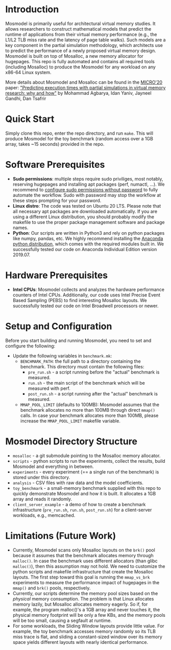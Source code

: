 # Introduction
Mosmodel is primarily useful for architectural virtual memory studies. It allows researchers to construct mathematical models that predict the runtime of applications from their virtual memory performance (e.g., the L1/L2 TLB miss rate and the latency of page table walks). Such models are a key component in the partial simulation methodology, which architects use to predict the performance of a newly proposed virtual memory design. Mosmodel is built on top of Mosalloc, a new memory allocator for hugepages. This repo is fully automated and contains all required tools (including Mosalloc) to produce the Mosmodel for any workload on any x86-64 Linux system.

More details about Mosmodel and Mosalloc can be found in the [MICRO'20](https://www.microarch.org/micro53/) paper:
["Predicting execution times with partial simulations in virtual memory research: why and how"](https://www.cs.technion.ac.il/~dan/papers/mosalloc-micro-2020.pdf)
by Mohammad Agbarya, Idan Yaniv, Jayneel Gandhi, Dan Tsafrir 

# Quick Start
Simply clone this repo, enter the repo directory, and run `make`.
This will produce Mosmodel for the toy benchmark (random access over a 1GB array, takes ~15 seconds) provided in the repo.

# Software Prerequisites
- **Sudo permissions**: multiple steps require sudo priviliges, most notably, reserving hugepages and installing apt packages (perf, numactl, ...). We recommend to [configure sudo permissions without password](https://www.cyberciti.biz/faq/linux-unix-running-sudo-command-without-a-password/) to fully automate the workflow. Sudo with password may stop the workflow at these steps prompting for your password.
- **Linux distro**: The code was tested on Ubuntu 20 LTS. Please note that all necessary apt packages are downloaded automatically. If you are using a different Linux distribution, you should probably modify the makefile to use the proper package management software and package names.
- **Python**: Our scripts are written in Python3 and rely on python packages like numpy, pandas, etc. We highly recommend installing the [Anaconda python distribution](https://www.anaconda.com/products/individual), which comes with the required modules built in. We successfully tested our code on Anaconda Individual Edition version 2019.07.

# Hardware Prerequisites
- **Intel CPUs**: Mosmodel collects and analyzes the hardware performance counters of Intel CPUs. Additionally, our code uses Intel Precise Event Based Sampling (PEBS) to find interesting Mosalloc layouts. We successfully tested our code on Intel Broadwell processors or newer.

# Setup and Configuration
Before you start building and running Mosmodel, you need to set and configure the following:
- Update the following variables in `benchmark.mk`:
    - `BENCHMARK_PATH`: the full path to a directory containing the benchmark. This directory must contain the following files:
        - `pre_run.sh` - a script running before the "actual" benchmark is measured.
        - `run.sh` - the main script of the benchmark which will be measured with perf.
        - `post_run.sh` - a script running after the "actual" benchmark is measured.
    - `MMAP_POOL_LIMIT` (defaults to 100MB): Mosmodel assumes that the benchmark allocates no more than 100MB through direct `mmap()` calls. In case your benchmark allocates more than 100MB, please increase the `MMAP_POOL_LIMIT` makefile variable.

# Mosmodel Directory Structure
- `mosalloc` - a git submodule pointing to the Mosalloc memory allocator.
- `scripts` - python scripts to run the experiments, collect the results, build Mosmodel and everything in between.
- `experiments` - every experiment (== a single run of the benchmark) is stored under this directory.
- `analysis` - CSV files with raw data and the model coefficients.
- `toy_benchmark` - a small-memory benchmark supplied with this repo to quickly demonstrate Mosmodel and how it is built. It allocates a 1GB array and reads it randomly.
- `client_server_example` - a demo of how to create a benchmark infrastructure (`pre_run.sh`, `run.sh`, `post_run.sh`) for a client-server workloads, e.g., memcached.

# Limitations (Future Work)
- Currently, Mosmodel scans only Mosalloc layouts on the `brk()` pool because it assumes that the benchmark allocates memory through `malloc()`. In case the benchmark uses different allocators (than glibc `malloc()`), then this assumption may not hold. We need to customize the python scripts and makefile infrastructure that create the Mosalloc layouts. The first step toward this goal is running the `mmap_vs_brk` experiments to measure the performance impact of hugepages in the `mmap()` and `brk()` pools, respectively.
- Currently, our scripts determine the memory pool sizes based on the _physical_ memory consumption. The problem is that Linux allocates memory lazily, but Mosalloc allocates memory eagerly. So if, for example, the program malloc()'s a 1GB array and never touches it, the physical memory footprint will be only a few KBs, and the memory pools will be too small, causing a segfault at runtime.
- For some workloads, the Sliding Window layouts provide little value. For example, the toy benchmark accesses memory randomly so its TLB miss trace is flat, and sliding a constant-sized window over its memory space yields different layouts with nearly identical performance.

